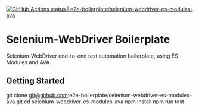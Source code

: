 [![GitHub Actions status | e2e-boilerplate/selenium-webdriver-es-modules-ava](https://github.com/e2e-boilerplate/selenium-webdriver-es-modules-ava/workflows/selenium-webdriver-es-modules-ava/badge.svg)](https://github.com/e2e-boilerplate/selenium-webdriver-es-modules-ava/actions?workflow=selenium-webdriver-es-modules-ava)

# Selenium-WebDriver Boilerplate

Selenium-WebDriver end-to-end test automation boilerplate, using ES Modules and AVA.

## Getting Started

git clone git@github.com:e2e-boilerplate/selenium-webdriver-es-modules-ava.git
cd selenium-webdriver-es-modules-ava
npm install
npm run test
